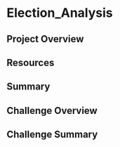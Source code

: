 # Election_Analysis

## Project Overview

## Resources

## Summary

## Challenge Overview

## Challenge Summary
